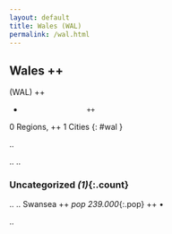 ```yaml
---
layout: default
title: Wales (WAL)
permalink: /wal.html
---
```



## Wales   ++
(WAL)  ++
-                     ++
0 Regions, ++
1 Cities
{: #wal }

.. 




.. 
.. 


### Uncategorized _(1)_{:.count}


..
..
Swansea  ++
 _pop 239.000_{:.pop} ++
•




.. 
 
